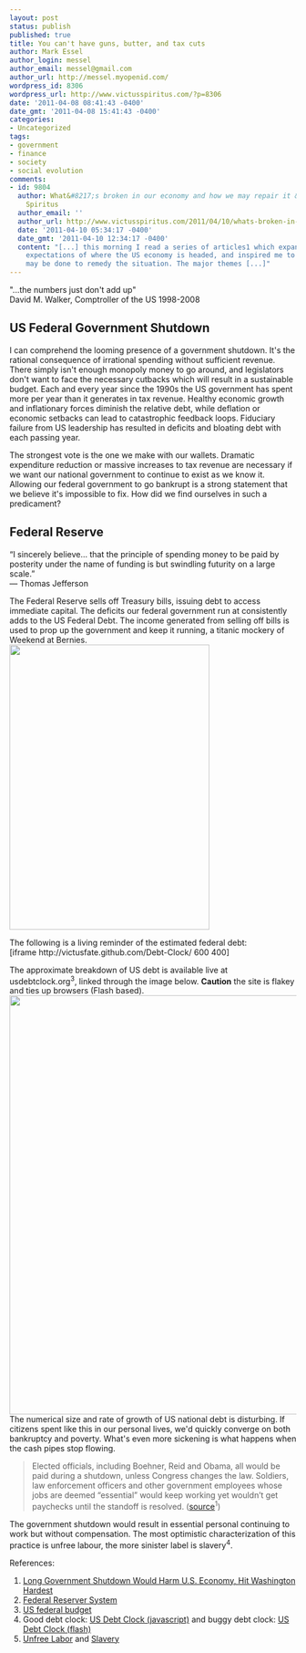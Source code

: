 ```yaml
---
layout: post
status: publish
published: true
title: You can't have guns, butter, and tax cuts
author: Mark Essel
author_login: messel
author_email: messel@gmail.com
author_url: http://messel.myopenid.com/
wordpress_id: 8306
wordpress_url: http://www.victusspiritus.com/?p=8306
date: '2011-04-08 08:41:43 -0400'
date_gmt: '2011-04-08 15:41:43 -0400'
categories:
- Uncategorized
tags:
- government
- finance
- society
- social evolution
comments:
- id: 9804
  author: What&#8217;s broken in our economy and how we may repair it &mdash; Victus
    Spiritus
  author_email: ''
  author_url: http://www.victusspiritus.com/2011/04/10/whats-broken-in-our-economy-and-how-we-may-repair-it/
  date: '2011-04-10 05:34:17 -0400'
  date_gmt: '2011-04-10 12:34:17 -0400'
  content: "[...] this morning I read a series of articles1 which expanded on my uneasy
    expectations of where the US economy is headed, and inspired me to consider what
    may be done to remedy the situation. The major themes [...]"
---
```

<p>"...the numbers just don't add up"<br />
David M. Walker, Comptroller of the US 1998-2008</p>
<h2>US Federal Government Shutdown</h2>
<p>I can comprehend the looming presence of a government shutdown. It's the rational consequence of irrational spending without sufficient revenue. There simply isn't enough monopoly money to go around, and legislators don't want to face the necessary cutbacks which will result in a sustainable budget. Each and every year since the 1990s the US government has spent more per year than it generates in tax revenue. Healthy economic growth and inflationary forces diminish the relative debt, while deflation or economic setbacks can lead to catastrophic feedback loops. Fiduciary failure from US leadership has resulted in deficits and bloating debt with each passing year.</p>
<p>The strongest vote is the one we make with our wallets. Dramatic expenditure reduction or massive increases to tax revenue are necessary if we want our national government to continue to exist as we know it. Allowing our federal government to go bankrupt is a strong statement that we believe it's impossible to fix. How did we find ourselves in such a predicament?</p>
<h2>Federal Reserve</h2>
<p>“I sincerely believe... that the principle of spending money to be paid by posterity under the name of funding is but swindling futurity on a large scale.”<br />
— Thomas Jefferson</p>
<p>The Federal Reserve sells off Treasury bills, issuing debt to access immediate capital. The deficits our federal government run at consistently adds to the US Federal Debt. The income generated from selling off bills is used to prop up the government and keep it running, a titanic mockery of Weekend at Bernies.<br />
<a href="http://www.victusspiritus.com/wp-content/uploads/2011/04/weekend_at_bernies.jpg"><img src="http://www.victusspiritus.com/wp-content/uploads/2011/04/weekend_at_bernies.jpg" alt="" title="weekend_at_bernies" width="351" height="500" class="aligncenter size-full wp-image-8329" /></a></p>
<p>The following is a living reminder of the estimated federal debt:<br />
[iframe http://victusfate.github.com/Debt-Clock/ 600 400]</p>
<p>The approximate breakdown of US debt is available live at usdebtclock.org<sup>3</sup>, linked through the image below.  <b>Caution</b> the site is flakey and ties up browsers (Flash based).<br />
<a href="http://www.usdebtclock.org/"><img src="http://www.victusspiritus.com/wp-content/uploads/2011/04/us_debt_clock.png" alt="" title="us_debt_clock" width="1031" height="735" class="aligncenter size-full wp-image-8311" /></a><br />
The numerical size and rate of growth of US national debt is disturbing. If citizens spent like this in our personal lives, we'd quickly converge on both bankruptcy and poverty. What's even more sickening is what happens when the cash pipes stop flowing.</p>
<blockquote><p>
Elected officials, including Boehner, Reid and Obama, all would be paid during a shutdown, unless Congress changes the law. Soldiers, law enforcement officers and other government employees whose jobs are deemed “essential” would keep working yet wouldn’t get paychecks until the standoff is resolved. (<a href="http://www.bloomberg.com/news/2011-04-08/long-government-shutdown-would-harm-u-s-economy-hit-washington-hardest.html">source</a><sup>1</sup>)
</p></blockquote>
<p>The government shutdown would result in essential personal continuing to work but without compensation. The most optimistic characterization of this practice is unfree labour, the more sinister label is slavery<sup>4</sup>.</p>
<p>References:</p>
<ol>
<li><a href="http://www.bloomberg.com/news/2011-04-08/long-government-shutdown-would-harm-u-s-economy-hit-washington-hardest.html">Long Government Shutdown Would Harm U.S. Economy, Hit Washington Hardest</a></li>
<li><a href="http://en.wikipedia.org/wiki/Federal_Reserve_System">Federal Reserver System</a></li>
<li><a href="http://en.wikipedia.org/wiki/United_States_federal_budget">US federal budget</a></li>
<li>Good debt clock: <a href="http://www.debtclock.us/">US Debt Clock (javascript)</a> and buggy debt clock: <a href="http://www.usdebtclock.org/">US Debt Clock (flash)</a></li>
<li><a href="http://en.wikipedia.org/wiki/Unfree_labour">Unfree Labor</a> and <a href="http://en.wikipedia.org/wiki/Slavery">Slavery</a></li>
</ol>
